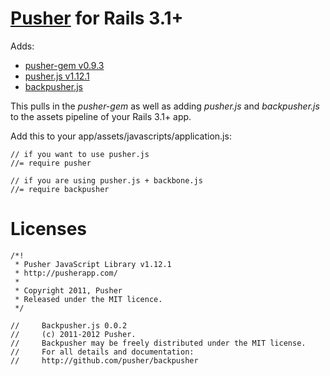 [Pusher](https://pusher.com) for Rails 3.1+
=====================

Adds:
- [pusher-gem v0.9.3](https://github.com/pusher/pusher-gem/tree/v0.9.3)
- [pusher.js v1.12.1](https://github.com/pusher/pusher-js/tree/v1.12.1)
- [backpusher.js](https://github.com/pusher/backpusher)

This pulls in the *pusher-gem* as well as adding *pusher.js* and *backpusher.js* to the assets pipeline of your Rails 3.1+ app.

Add this to your app/assets/javascripts/application.js:

    // if you want to use pusher.js
    //= require pusher

    // if you are using pusher.js + backbone.js
    //= require backpusher


Licenses
========

    /*!
     * Pusher JavaScript Library v1.12.1
     * http://pusherapp.com/
     *
     * Copyright 2011, Pusher
     * Released under the MIT licence.
     */

    //     Backpusher.js 0.0.2
    //     (c) 2011-2012 Pusher.
    //     Backpusher may be freely distributed under the MIT license.
    //     For all details and documentation:
    //     http://github.com/pusher/backpusher

